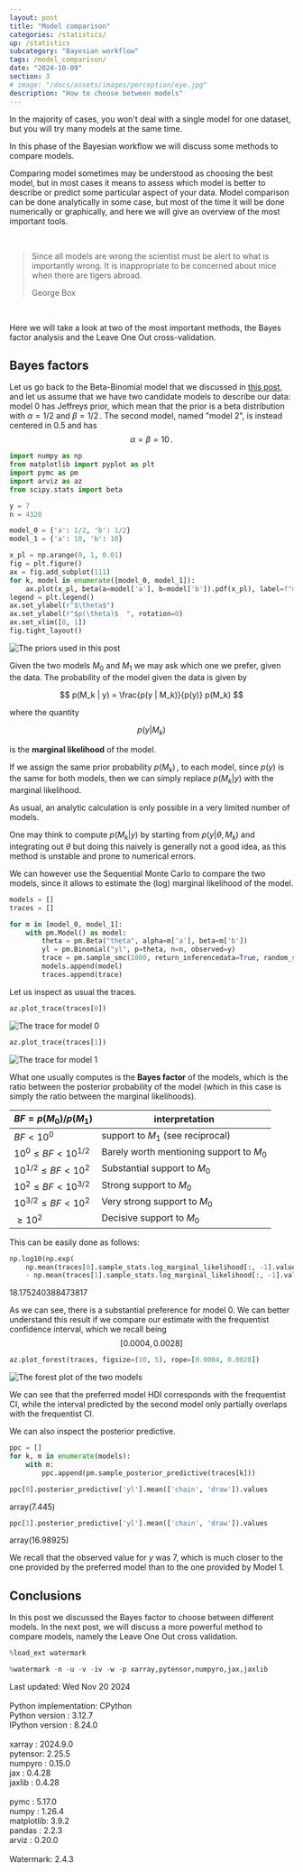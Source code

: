 ```yaml
---
layout: post
title: "Model comparison"
categories: /statistics/
up: /statistics
subcategory: "Bayesian workflow"
tags: /model_comparison/
date: "2024-10-09"
section: 3
# image: "/docs/assets/images/perception/eye.jpg"
description: "How to choose between models"
---
```


In the majority of cases, you won't deal with a single model
for one dataset, but you will try many models
at the same time.

In this phase of the Bayesian workflow
we will discuss some methods to compare
models.

Comparing model sometimes may be understood as choosing the best model, but in most cases it means to 
assess which model is better to describe or predict some particular aspect of your data.
Model comparison can be done analytically in some case, but most of the time it will be done numerically or graphically, and here we will give an overview of the most important tools.

<br>

> Since all models are wrong the scientist must be alert
> to what is importantly wrong. It is inappropriate to be
> concerned about mice when there are tigers abroad.
>
>  George Box

<br>

Here we will take a look at two of the most important
methods, the Bayes factor analysis and the
Leave One Out cross-validation.

## Bayes factors

Let us go back to the Beta-Binomial model
that we discussed in [this post](/_posts/statistics/betabin.md),
and let us assume that we have two candidate models to describe our data:
model 0 has Jeffreys prior, which mean that the prior
is a beta distribution with $\alpha=1/2$ and $\beta=1/2\,.$
The second model, named "model 2", is instead centered in $0.5$ and has
$$\alpha = \beta = 10\,.$$

```python
import numpy as np
from matplotlib import pyplot as plt
import pymc as pm
import arviz as az
from scipy.stats import beta

y = 7
n = 4320

model_0 = {'a': 1/2, 'b': 1/2}
model_1 = {'a': 10, 'b': 10}

x_pl = np.arange(0, 1, 0.01)
fig = plt.figure()
ax = fig.add_subplot(111)
for k, model in enumerate([model_0, model_1]):
    ax.plot(x_pl, beta(a=model['a'], b=model['b']).pdf(x_pl), label=f"model {k}")
legend = plt.legend()
ax.set_ylabel(r"$\theta$")
ax.set_ylabel(r"$p(\theta)$  ", rotation=0)
ax.set_xlim([0, 1])
fig.tight_layout()
```

![The priors used in this post](/docs/assets/images/statistics/model_averaging/priors.webp)

Given the two models $M_0$ and $M_1$ we may ask which one we prefer, given the data. The probability of the model given the data is given by

$$ p(M_k | y) = \frac{p(y | M_k)}{p(y)} p(M_k) $$

where the quantity 

$$p(y | M_k)$$

is the **marginal likelihood** of the model.

If we assign the same prior probability $p(M_k)\,,$
to each model,
since $p(y)$ is the same for both models,
then we can simply replace $p(M_k | y)$ with the
marginal likelihood.

As usual, an analytic calculation is only possible in a very limited number of models.

One may think to compute $p(M_k| y)$ by starting from $p(y | \theta, M_k)$ and integrating out $\theta$ but doing this naively is generally not a good idea, as
this method is unstable and prone to numerical errors.

We can however use the Sequential Monte Carlo to compare the two models,
since it allows to estimate the (log) marginal likelihood of the model.

```python
models = []
traces = []

for m in [model_0, model_1]:
    with pm.Model() as model:
        theta = pm.Beta("theta", alpha=m['a'], beta=m['b'])
        yl = pm.Binomial("yl", p=theta, n=n, observed=y)
        trace = pm.sample_smc(1000, return_inferencedata=True, random_seed=np.random.default_rng(42))
        models.append(model)
        traces.append(trace)
```

Let us inspect as usual the traces.

```python
az.plot_trace(traces[0])
```
![The trace for model 0](/docs/assets/images/statistics/model_averaging/trace_0.webp)

```python
az.plot_trace(traces[1])
```
![The trace for model 1](/docs/assets/images/statistics/model_averaging/trace_1.webp)

What one usually computes is the **Bayes factor** of the models, which is the ratio between the posterior probability of the model (which in this case is simply the
ratio between the marginal likelihoods).

| $BF = p(M_0)/p(M_1)$ | interpretation |
|-----------------|---------------|
| $BF<10^{0}$ | support to $M_1$ (see reciprocal) |
| $10^{0}\leq BF<10^{1/2}$ | Barely worth mentioning support to $M_0$ |
| $10^{1/2}\leq BF<10^2$ | Substantial support to $M_0$ |
| $10^{2} \leq BF<10^{3/2}$ | Strong support to $M_0$|
| $10^{3/2} \leq BF<10^2$ | Very strong support to $M_0$|
| $\geq 10^2$ | Decisive support to $M_0$|

This can be easily done as follows:

```python
np.log10(np.exp(
    np.mean(traces[0].sample_stats.log_marginal_likelihood[:, -1].values)
    - np.mean(traces[1].sample_stats.log_marginal_likelihood[:, -1].values)))
```

<div class='code'>
18.175240388473817
</div>

As we can see, there is a substantial preference
for model 0.
We can better understand this result if we compare our estimate with the
frequentist confidence interval,
which we recall being $$[0.0004, 0.0028]$$

```python
az.plot_forest(traces, figsize=(10, 5), rope=[0.0004, 0.0028])
```


![The forest plot of the two models](/docs/assets/images/statistics/model_averaging/forest.webp)

We can see that the preferred model HDI corresponds
with the frequentist CI, while the interval 
predicted by the second model only partially
overlaps with the frequentist CI.

We can also inspect the posterior predictive.

```python
ppc = []
for k, m in enumerate(models):
    with m:
        ppc.append(pm.sample_posterior_predictive(traces[k]))
```

```python
ppc[0].posterior_predictive['yl'].mean(['chain', 'draw']).values
```
<div class='code'>
array(7.445)
</div>

```python
ppc[1].posterior_predictive['yl'].mean(['chain', 'draw']).values
```
<div class='code'>
array(16.98925)
</div>

We recall that the observed value for $y$ was 7,
which is much closer to the one provided by the preferred
model than to the one provided by Model 1.

## Conclusions

In this post we discussed the Bayes factor to choose between different models.
In the next post, we will discuss a more powerful method to compare models,
namely the Leave One Out cross validation.

```python
%load_ext watermark
```


```python
%watermark -n -u -v -iv -w -p xarray,pytensor,numpyro,jax,jaxlib
```
<div class="code">
Last updated: Wed Nov 20 2024
<br>

<br>
Python implementation: CPython
<br>
Python version       : 3.12.7
<br>
IPython version      : 8.24.0
<br>

<br>
xarray  : 2024.9.0
<br>
pytensor: 2.25.5
<br>
numpyro : 0.15.0
<br>
jax     : 0.4.28
<br>
jaxlib  : 0.4.28
<br>

<br>
pymc      : 5.17.0
<br>
numpy     : 1.26.4
<br>
matplotlib: 3.9.2
<br>
pandas    : 2.2.3
<br>
arviz     : 0.20.0
<br>

<br>
Watermark: 2.4.3
<br>

<br>
</div>